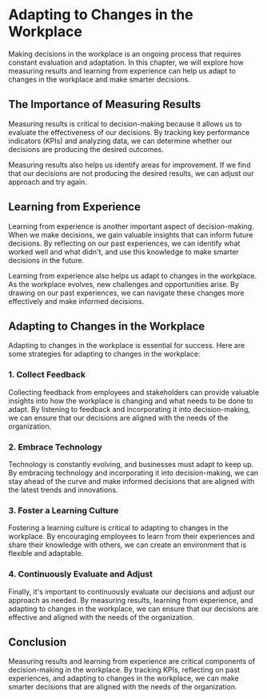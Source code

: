 Adapting to Changes in the Workplace
===============================================================================================

Making decisions in the workplace is an ongoing process that requires constant evaluation and adaptation. In this chapter, we will explore how measuring results and learning from experience can help us adapt to changes in the workplace and make smarter decisions.

The Importance of Measuring Results
-----------------------------------

Measuring results is critical to decision-making because it allows us to evaluate the effectiveness of our decisions. By tracking key performance indicators (KPIs) and analyzing data, we can determine whether our decisions are producing the desired outcomes.

Measuring results also helps us identify areas for improvement. If we find that our decisions are not producing the desired results, we can adjust our approach and try again.

Learning from Experience
------------------------

Learning from experience is another important aspect of decision-making. When we make decisions, we gain valuable insights that can inform future decisions. By reflecting on our past experiences, we can identify what worked well and what didn't, and use this knowledge to make smarter decisions in the future.

Learning from experience also helps us adapt to changes in the workplace. As the workplace evolves, new challenges and opportunities arise. By drawing on our past experiences, we can navigate these changes more effectively and make informed decisions.

Adapting to Changes in the Workplace
------------------------------------

Adapting to changes in the workplace is essential for success. Here are some strategies for adapting to changes in the workplace:

### 1. Collect Feedback

Collecting feedback from employees and stakeholders can provide valuable insights into how the workplace is changing and what needs to be done to adapt. By listening to feedback and incorporating it into decision-making, we can ensure that our decisions are aligned with the needs of the organization.

### 2. Embrace Technology

Technology is constantly evolving, and businesses must adapt to keep up. By embracing technology and incorporating it into decision-making, we can stay ahead of the curve and make informed decisions that are aligned with the latest trends and innovations.

### 3. Foster a Learning Culture

Fostering a learning culture is critical to adapting to changes in the workplace. By encouraging employees to learn from their experiences and share their knowledge with others, we can create an environment that is flexible and adaptable.

### 4. Continuously Evaluate and Adjust

Finally, it's important to continuously evaluate our decisions and adjust our approach as needed. By measuring results, learning from experience, and adapting to changes in the workplace, we can ensure that our decisions are effective and aligned with the needs of the organization.

Conclusion
----------

Measuring results and learning from experience are critical components of decision-making in the workplace. By tracking KPIs, reflecting on past experiences, and adapting to changes in the workplace, we can make smarter decisions that are aligned with the needs of the organization.

